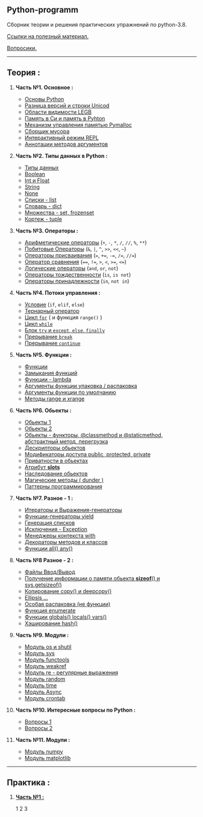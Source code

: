 Python-programm
---

Сборник теории и решения практических упражнений по python-3.8.

[Ссылки на полезный материал.](links.md)

[Вопросики.](questions.md)

---

Теория :
---
 
1.  **Часть №1. Основное :**

    - [Основы Python](Theory/Part_1/Base.md )
    - [Разница версий и строки Unicod](Theory/Part_1/Version_difference.md )
    - [Области видимости LEGB](Theory/Part_1/Scopes_LEGB.md)
    - [Память в Си и память в Pyhton](Theory/Part_1/Memory_C_Python.md)
    - [Механизм управления памятью Pymalloc](Theory/Part_1/Memory_Pymalloc.md )
    - [Сборщик мусора](Theory/Part_1/Garbage_collector.md )
    - [Интерактивный режим REPL](Theory/Part_1/Interactive_mode_REPL.md )
    - [Аннотации методов аргументов](Theory/Part_1/Annotations.md )


2. **Часть №2. Типы данных в Python :**

    - [Типы данных](Theory/Part_2/Data_types.md)
    - [Boolean](Theory/Part_2/Boolean.md)
    - [Int и Float](Theory/Part_2/Integer_float.md)
    - [String](Theory/Part_2/String.md)
    - [None](Theory/Part_2/None.md)
    - [Списки - list](Theory/Part_2/List.md)
    - [Словарь - dict](Theory/Part_2/Dict.md)
    - [Множества - set, frozenset](Theory/Part_2/set.md )
    - [Кортеж - tuple](Theory/Part_2/Tuple.md)


3. **Часть №3. Операторы :**
    - [Арифметические операторы](Theory/Part_3/Arithmetic.md) (`+`, `-`, `*`, `/`, `//`, `%`, `**`)
    - [Побитовые Операторы](Theory/Part_3/Bitwise.md) (`&`, `|`, `^`, `>>`, `<<`, `~`)
    - [Операторы присваивания](Theory/Part_3/Assigment.md) (`=`, `+=`, `-=`, `/=`, `//=`)
    - [Оператор сравнения](Theory/Part_3/Comparison.md) (`==`, `!=`, `>`, `<`, `>=`, `<=`)
    - [Логические операторы](Theory/Part_3/Logical.md) (`and`, `or`, `not`)
    - [Операторы тождественности](Theory/Part_3/Identity.md) (`is`, `is not`)
    - [Операторы принадлежности](Theory/Part_3/Membership.md) (`in`, `not in`)


4. **Часть №4. Потоки управления :**
   
    - [Условие](Theory/Part_4/If_else.md) (`if`, `elif`, `else`)
    - [Тернарный оператор](Theory/Part_4/Ternary_operator.md )
    - [Цикл `for`](Theory/Part_4/For.md) ( и функция `range()` )
    - [Цикл `while`](Theory/Part_4/While.md)
    - [Блок `try` и `except`, `else`, `finally`](Theory/Part_4/Try.md)
    - [Прерывание `break`](Theory/Part_4/Break.md)
    - [Прерывание `continue`](Theory/Part_4/Continue.md)

   
5. **Часть №5. Функции :**

    - [Функции](Theory/Part_5/Functions.md)
    - [Замыкания функций](Theory/Part_5/Function_closures.md)
    - [Функции - lambda](Theory/Part_5/Function_lambda.md)
    - [Аргументы функции упаковка / распаковка](Theory/Part_5/Packing_and_unpacking_function_arguments.md)
    - [Аргументы функции по умолчанию](Theory/Part_5/Default_function_arguments.md)
    - [Методы range и xrange](Theory/Part_5/Method_range_xrange.md)


6. **Часть №6. Обьекты :**

    - [Обьекты 1](Theory/Part_6/Object_1.md )
    - [Обьекты 2](Theory/Part_6/Object_2.md )
    - [Обьекты - функторы, @classmethod и @staticmethod, абстрактный метод, перегрузка ](Theory/Part_6/Object_3.md )
    - [Дескрипторы обьектов](Theory/Part_6/Descriptors.md )
    - [Модификаторы доступа public, protected, private](Theory/Part_6/Access_modifiers.md)
    - [Приватности в обьектах](Theory/Part_6/Privacy.md)
    - [Атрибут __slots__](Theory/Part_6/Mechanism__slots__.md )
    - [Наследование обьектов](Theory/Part_6/Inheritance.md )
    - [Магические методы ( dunder )](Theory/Part_6/Dunder_method.md )
    - [Паттерны программирования](Theory/Part_6/Pattern.md )
   

7. **Часть №7. Разное - 1 :**

    - [Итераторы и Выражения-генераторы ](Theory/Part_7/Iterators_expression_generators.md)
    - [Функции-генераторы yield](Theory/Part_7/Yield.md)
    - [Генерация списков](Theory/Part_7/List_comprehensions.md)
    - [Исключения - Exception](Theory/Part_7/Exceptions.md)
    - [Менеджеры контекста with](Theory/Part_7/With.md)
    - [Декораторы методов и классов](Theory/Part_7/Decorator.md)
    - [Функции all() any() ](Theory/Part_7/Function_all_any.md)
   

8. **Часть №8 Разное - 2 :**

    - [Файлы Ввод/Вывод](Theory/Part_8/File.md)
    - [Получение информации о памяти обьекта __sizeof__() и sys.getsizeof()](Theory/Part_8/Get_information_about_memory.md )
    - [Копирование copy() и deepcopy()](Theory/Part_8/Copy_object.md )
    - [Ellipsis ...](Theory/Part_8/Ellipsis.md)
    - [Особая распаковка (не функции)](Theory/Part_8/Unpacking.md)
    - [Функция enumerate](Theory/Part_8/Function_enumerate.md)
    - [Функции globals() locals() vars()](Theory/Part_8/Scopes_functions.md)
    - [Хэширование hash()](Theory/Part_8/Hash.md)
   

9. **Часть №9. Модули :**
   
    - [Модуль os и shutil ](Theory/Part_9/Module_os.md)
    - [Модуль sys](Theory/Part_9/Module_sys.md)
    - [Модуль functools](Theory/Part_9/Module_functools.md)
    - [Модуль weakref](Theory/Part_9/Module_weakref.md)
    - [Модуль re - регулярные выражения](Theory/Part_9/Module_re.md)
    - [Модуль random](Theory/Part_9/Module_random.md)
    - [Модуль time](Theory/Part_9/Module_time.md)
    - [Модуль Async](Theory/Part_9/Module_Async.md)
    - [Модуль crontab](Theory/Part_9/Module_crontab.md)


10. **Часть №10. Интересные вопросы по Python :**

    - [Вопросы 1](Theory/Part_10/Questions_1.md)
    - [Вопросы 2](Theory/Part_10/Questions_2.md)
   
11. **Часть №11. Модули :**
   
    - [Модуль numpy](Theory/Part_11/numpy/Module_numpy.md)  
    - [Модуль matplotlib](Theory/Part_11/matplotlib/Module_matplotlib.md)

---

Практика :
---

1) **[Часть №1 :](Example/)**

    1 [](Example/Practice_1/)
    2 [](Example/Practice_1/)
    3 [](Example/Practice_1/)
   


